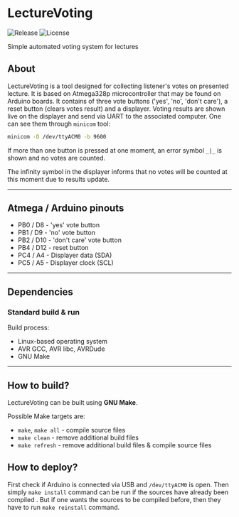 # LectureVoting
![Release](https://img.shields.io/github/v/release/ksiuwr/LectureVoting?style=plastic)
![License](https://img.shields.io/github/license/ksiuwr/LectureVoting?style=plastic)

Simple automated voting system for lectures

## About
LectureVoting is a tool designed for collecting listener's votes on presented lecture. It is based on Atmega328p microcontroller that may be found on Arduino boards. It contains of three vote buttons ('yes', 'no', 'don't care'), a reset button (clears votes result) and a displayer. Voting results are shown live on the displayer and send via UART to the associated computer. One can see them through `minicom` tool:

```sh
minicom -D /dev/ttyACM0 -b 9600
```

If more than one button is pressed at one moment, an error symbol `_|_` is shown and no votes are counted.

The infinity symbol in the displayer informs that no votes will be counted at this moment due to results update.

-----

## Atmega / Arduino pinouts
+ PB0 / D8  - 'yes' vote button
+ PB1 / D9  - 'no' vote button
+ PB2 / D10 - 'don't care' vote button
+ PB4 / D12 - reset button
+ PC4 / A4 - Displayer data (SDA)
+ PC5 / A5 - Displayer clock (SCL)

-----

## Dependencies

### Standard build & run
Build process:
+ Linux-based operating system
+ AVR GCC, AVR libc, AVRDude
+ GNU Make

-----

## How to build?
LectureVoting can be built using **GNU Make**.

Possible Make targets are:
+ `make`, `make all` - compile source files
+ `make clean` - remove additional build files
+ `make refresh` - remove additional build files & compile source files

## How to deploy?
First check if Arduino is connected via USB and `/dev/ttyACM0` is open. Then simply `make install` command can be run if the sources have already been compiled . But if one wants the sources to be compiled before, then they have to run `make reinstall` command.

